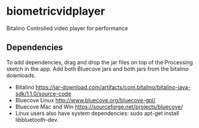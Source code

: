 # biometricvidplayer
Bitalino Controlled video player for performance

## Dependencies
To add dependencies, drag and drop the jar files on top of the Processing sketch in the app.  Add both Bluecove jars and both jars from the bitalino downloads.

* Bitalino https://jar-download.com/artifacts/com.bitalino/bitalino-java-sdk/1.1.0/source-code
* Bluecove Linux http://www.bluecove.org/bluecove-gpl/
* Bluecove Mac and Win https://sourceforge.net/projects/bluecove/
* Linux users also have system dependencies: sudo apt-get install libbluetooth-dev.
